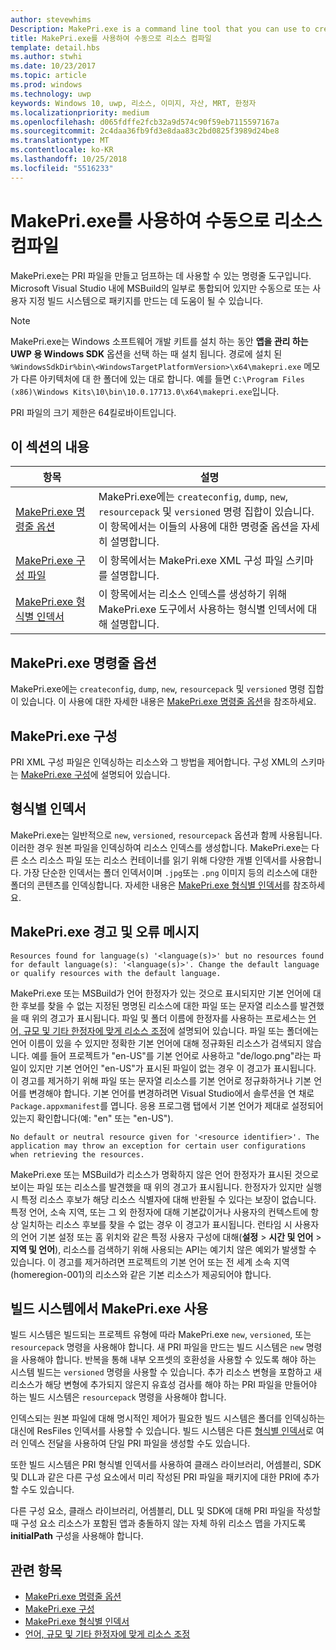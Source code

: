 ```yaml
---
author: stevewhims
Description: MakePri.exe is a command line tool that you can use to create and dump PRI files. It is integrated as part of MSBuild within Microsoft Visual Studio, but it could be useful to you for creating packages manually or with a custom build system.
title: MakePri.exe를 사용하여 수동으로 리소스 컴파일
template: detail.hbs
ms.author: stwhi
ms.date: 10/23/2017
ms.topic: article
ms.prod: windows
ms.technology: uwp
keywords: Windows 10, uwp, 리소스, 이미지, 자산, MRT, 한정자
ms.localizationpriority: medium
ms.openlocfilehash: d065fdffe2fcb32a9d574c90f59eb7115597167a
ms.sourcegitcommit: 2c4daa36fb9fd3e8daa83c2bd0825f3989d24be8
ms.translationtype: MT
ms.contentlocale: ko-KR
ms.lasthandoff: 10/25/2018
ms.locfileid: "5516233"
---
```

# <a name="compile-resources-manually-with-makepriexe"></a>MakePri.exe를 사용하여 수동으로 리소스 컴파일

MakePri.exe는 PRI 파일을 만들고 덤프하는 데 사용할 수 있는 명령줄 도구입니다. Microsoft Visual Studio 내에 MSBuild의 일부로 통합되어 있지만 수동으로 또는 사용자 지정 빌드 시스템으로 패키지를 만드는 데 도움이 될 수 있습니다.

> [!NOTE]
> MakePri.exe는 Windows 소프트웨어 개발 키트를 설치 하는 동안 **앱을 관리 하는 UWP 용 Windows SDK** 옵션을 선택 하는 때 설치 됩니다. 경로에 설치 된 `%WindowsSdkDir%bin\<WindowsTargetPlatformVersion>\x64\makepri.exe` 메모가 다른 아키텍처에 대 한 폴더에 있는 대로 합니다. 예를 들면 `C:\Program Files (x86)\Windows Kits\10\bin\10.0.17713.0\x64\makepri.exe`입니다.

PRI 파일의 크기 제한은 64킬로바이트입니다.

## <a name="in-this-section"></a>이 섹션의 내용
|항목|설명|
|-|-|
| [MakePri.exe 명령줄 옵션](makepri-exe-command-options.md) | MakePri.exe에는 `createconfig`, `dump`, `new`, `resourcepack` 및 `versioned` 명령 집합이 있습니다. 이 항목에서는 이들의 사용에 대한 명령줄 옵션을 자세히 설명합니다. |
| [MakePri.exe 구성 파일](makepri-exe-configuration.md) | 이 항목에서는 MakePri.exe XML 구성 파일 스키마를 설명합니다. |
| [MakePri.exe 형식별 인덱서](makepri-exe-format-specific-indexers.md) | 이 항목에서는 리소스 인덱스를 생성하기 위해 MakePri.exe 도구에서 사용하는 형식별 인덱서에 대해 설명합니다. |

## <a name="makepriexe-command-line-options"></a>MakePri.exe 명령줄 옵션

MakePri.exe에는 `createconfig`, `dump`, `new`, `resourcepack` 및 `versioned` 명령 집합이 있습니다. 이 사용에 대한 자세한 내용은 [MakePri.exe 명령줄 옵션](makepri-exe-command-options.md)을 참조하세요.

## <a name="makepriexe-configuration"></a>MakePri.exe 구성

PRI XML 구성 파일은 인덱싱하는 리소스와 그 방법을 제어합니다. 구성 XML의 스키마는 [MakePri.exe 구성](makepri-exe-configuration.md)에 설명되어 있습니다.

## <a name="format-specific-indexers"></a>형식별 인덱서

MakePri.exe는 일반적으로 `new`, `versioned`, `resourcepack` 옵션과 함께 사용됩니다. 이러한 경우 원본 파일을 인덱싱하여 리소스 인덱스를 생성합니다. MakePri.exe는 다른 소스 리소스 파일 또는 리소스 컨테이너를 읽기 위해 다양한 개별 인덱서를 사용합니다. 가장 단순한 인덱서는 폴더 인덱서이며 `.jpg`또는 `.png` 이미지 등의 리소스에 대한 폴더의 콘텐츠를 인덱싱합니다. 자세한 내용은 [MakePri.exe 형식별 인덱서](makepri-exe-format-specific-indexers.md)를 참조하세요.

## <a name="makepriexe-warnings-and-error-messages"></a>MakePri.exe 경고 및 오류 메시지

```
Resources found for language(s) '<language(s)>' but no resources found for default language(s): '<language(s)>'. Change the default language or qualify resources with the default language.
```

MakePri.exe 또는 MSBuild가 언어 한정자가 있는 것으로 표시되지만 기본 언어에 대한 후보를 찾을 수 없는 지정된 명명된 리소스에 대한 파일 또는 문자열 리소스를 발견했을 때 위의 경고가 표시됩니다. 파일 및 폴더 이름에 한정자를 사용하는 프로세스는 [언어, 규모 및 기타 한정자에 맞게 리소스 조정](tailor-resources-lang-scale-contrast.md)에 설명되어 있습니다. 파일 또는 폴더에는 언어 이름이 있을 수 있지만 정확한 기본 언어에 대해 정규화된 리소스가 검색되지 않습니다. 예를 들어 프로젝트가 "en-US"를 기본 언어로 사용하고 "de/logo.png"라는 파일이 있지만 기본 언어인 "en-US"가 표시된 파일이 없는 경우 이 경고가 표시됩니다. 이 경고를 제거하기 위해 파일 또는 문자열 리소스를 기본 언어로 정규화하거나 기본 언어를 변경해야 합니다. 기본 언어를 변경하려면 Visual Studio에서 솔루션을 연 채로 `Package.appxmanifest`를 엽니다. 응용 프로그램 탭에서 기본 언어가 제대로 설정되어 있는지 확인합니다(예: "en" 또는 "en-US").

```
No default or neutral resource given for '<resource identifier>'. The application may throw an exception for certain user configurations when retrieving the resources.
```

MakePri.exe 또는 MSBuild가 리소스가 명확하지 않은 언어 한정자가 표시된 것으로 보이는 파일 또는 리소스를 발견했을 때 위의 경고가 표시됩니다. 한정자가 있지만 실행 시 특정 리소스 후보가 해당 리소스 식별자에 대해 반환될 수 있다는 보장이 없습니다. 특정 언어, 소속 지역, 또는 그 외 한정자에 대해 기본값이거나 사용자의 컨텍스트에 항상 일치하는 리소스 후보를 찾을 수 없는 경우 이 경고가 표시됩니다. 런타임 시 사용자의 언어 기본 설정 또는 홈 위치와 같은 특정 사용자 구성에 대해(**설정** > **시간 및 언어** > **지역 및 언어**), 리소스를 검색하기 위해 사용되는 API는 예기치 않은 예외가 발생할 수 있습니다. 이 경고를 제거하려면 프로젝트의 기본 언어 또는 전 세계 소속 지역(homeregion-001)의 리소스와 같은 기본 리소스가 제공되어야 합니다.

## <a name="using-makepriexe-in-a-build-system"></a>빌드 시스템에서 MakePri.exe 사용

빌드 시스템은 빌드되는 프로젝트 유형에 따라 MakePri.exe `new`, `versioned`, 또는 `resourcepack` 명령을 사용해야 합니다. 새 PRI 파일을 만드는 빌드 시스템은 `new` 명령을 사용해야 합니다. 반복을 통해 내부 오프셋의 호환성을 사용할 수 있도록 해야 하는 시스템 빌드는 `versioned` 명령을 사용할 수 있습니다. 추가 리소스 변형을 포함하고 새 리소스가 해당 변형에 추가되지 않은지 유효성 검사를 해야 하는 PRI 파일을 만들어야 하는 빌드 시스템은 `resourcepack` 명령을 사용해야 합니다.

인덱스되는 원본 파일에 대해 명시적인 제어가 필요한 빌드 시스템은 폴더를 인덱싱하는 대신에 ResFiles 인덱서를 사용할 수 있습니다. 빌드 시스템은 다른 [형식별 인덱서](makepri-exe-format-specific-indexers.md)로 여러 인덱스 전달을 사용하여 단일 PRI 파일을 생성할 수도 있습니다.

또한 빌드 시스템은 PRI 형식별 인덱서를 사용하여 클래스 라이브러리, 어셈블리, SDK 및 DLL과 같은 다른 구성 요소에서 미리 작성된 PRI 파일을 패키지에 대한 PRI에 추가할 수도 있습니다.

다른 구성 요소, 클래스 라이브러리, 어셈블리, DLL 및 SDK에 대해 PRI 파일을 작성할 때 구성 요소 리소스가 포함된 앱과 충돌하지 않는 자체 하위 리소스 맵을 가지도록 **initialPath** 구성을 사용해야 합니다.

## <a name="related-topics"></a>관련 항목
* [MakePri.exe 명령줄 옵션](makepri-exe-command-options.md)
* [MakePri.exe 구성](makepri-exe-configuration.md)
* [MakePri.exe 형식별 인덱서](makepri-exe-format-specific-indexers.md)
* [언어, 규모 및 기타 한정자에 맞게 리소스 조정](tailor-resources-lang-scale-contrast.md)
